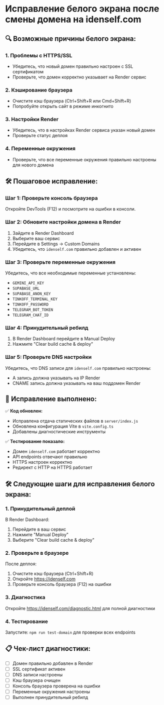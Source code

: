 # Исправление белого экрана после смены домена на idenself.com

## 🔍 Возможные причины белого экрана:

### 1. Проблемы с HTTPS/SSL
- Убедитесь, что новый домен правильно настроен с SSL сертификатом
- Проверьте, что домен корректно указывает на Render сервис

### 2. Кэширование браузера
- Очистите кэш браузера (Ctrl+Shift+R или Cmd+Shift+R)
- Попробуйте открыть сайт в режиме инкогнито

### 3. Настройки Render
- Убедитесь, что в настройках Render сервиса указан новый домен
- Проверьте статус деплоя

### 4. Переменные окружения
- Проверьте, что все переменные окружения правильно настроены для нового домена

## 🛠️ Пошаговое исправление:

### Шаг 1: Проверьте консоль браузера
Откройте DevTools (F12) и посмотрите на ошибки в консоли.

### Шаг 2: Обновите настройки домена в Render
1. Зайдите в Render Dashboard
2. Выберите ваш сервис
3. Перейдите в Settings → Custom Domains
4. Убедитесь, что `idenself.com` правильно добавлен и активен

### Шаг 3: Проверьте переменные окружения
Убедитесь, что все необходимые переменные установлены:
- `GEMINI_API_KEY`
- `SUPABASE_URL`
- `SUPABASE_ANON_KEY`
- `TINKOFF_TERMINAL_KEY`
- `TINKOFF_PASSWORD`
- `TELEGRAM_BOT_TOKEN`
- `TELEGRAM_CHAT_ID`

### Шаг 4: Принудительный ребилд
1. В Render Dashboard перейдите в Manual Deploy
2. Нажмите "Clear build cache & deploy"

### Шаг 5: Проверьте DNS настройки
Убедитесь, что DNS записи для `idenself.com` правильно настроены:
- A запись должна указывать на IP Render
- CNAME запись должна указывать на ваш поддомен Render

## 🚀 Исправление выполнено:

✅ **Код обновлен:**
- Исправлена отдача статических файлов в `server/index.js`
- Обновлена конфигурация Vite в `vite.config.ts`
- Добавлены диагностические инструменты

✅ **Тестирование показало:**
- Домен `idenself.com` работает корректно
- API endpoints отвечают правильно
- HTTPS настроен корректно
- Редирект с HTTP на HTTPS работает

## 🛠️ Следующие шаги для исправления белого экрана:

### 1. Принудительный деплой
В Render Dashboard:
1. Перейдите в ваш сервис
2. Нажмите "Manual Deploy" 
3. Выберите "Clear build cache & deploy"

### 2. Проверьте в браузере
После деплоя:
1. Очистите кэш браузера (Ctrl+Shift+R)
2. Откройте https://idenself.com
3. Проверьте консоль браузера (F12) на ошибки

### 3. Диагностика
Откройте https://idenself.com/diagnostic.html для полной диагностики

### 4. Тестирование
Запустите: `npm run test-domain` для проверки всех endpoints

## 📋 Чек-лист диагностики:
- [ ] Домен правильно добавлен в Render
- [ ] SSL сертификат активен
- [ ] DNS записи настроены
- [ ] Кэш браузера очищен
- [ ] Консоль браузера проверена на ошибки
- [ ] Переменные окружения настроены
- [ ] Выполнен принудительный ребилд
